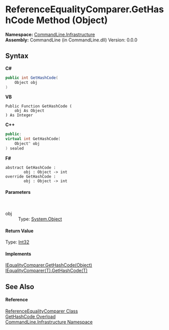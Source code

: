 # ReferenceEqualityComparer.GetHashCode Method (Object)
 

**Namespace:**&nbsp;<a href="N_CommandLine_Infrastructure">CommandLine.Infrastructure</a><br />**Assembly:**&nbsp;CommandLine (in CommandLine.dll) Version: 0.0.0

## Syntax

**C#**<br />
``` C#
public int GetHashCode(
	Object obj
)
```

**VB**<br />
``` VB
Public Function GetHashCode ( 
	obj As Object
) As Integer
```

**C++**<br />
``` C++
public:
virtual int GetHashCode(
	Object^ obj
) sealed
```

**F#**<br />
``` F#
abstract GetHashCode : 
        obj : Object -> int 
override GetHashCode : 
        obj : Object -> int 
```


#### Parameters
&nbsp;<dl><dt>obj</dt><dd>Type: <a href="https://docs.microsoft.com/dotnet/api/system.object" target="_blank">System.Object</a><br /></dd></dl>

#### Return Value
Type: <a href="https://docs.microsoft.com/dotnet/api/system.int32" target="_blank">Int32</a>

#### Implements
<a href="https://docs.microsoft.com/dotnet/api/system.collections.iequalitycomparer.gethashcode#System_Collections_IEqualityComparer_GetHashCode_System_Object_" target="_blank">IEqualityComparer.GetHashCode(Object)</a><br /><a href="https://docs.microsoft.com/dotnet/api/system.collections.generic.iequalitycomparer-1.gethashcode#System_Collections_Generic_IEqualityComparer_1_GetHashCode__0_" target="_blank">IEqualityComparer(T).GetHashCode(T)</a><br />

## See Also


#### Reference
<a href="T_CommandLine_Infrastructure_ReferenceEqualityComparer">ReferenceEqualityComparer Class</a><br /><a href="Overload_CommandLine_Infrastructure_ReferenceEqualityComparer_GetHashCode">GetHashCode Overload</a><br /><a href="N_CommandLine_Infrastructure">CommandLine.Infrastructure Namespace</a><br />